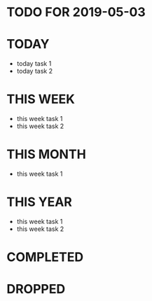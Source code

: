 # TODO FOR 2019-05-03

# TODAY
- today task 1
- today task 2

# THIS WEEK
- this week task 1
- this week task 2

# THIS MONTH
- this week task 1

# THIS YEAR
- this week task 1
- this week task 2

# COMPLETED

# DROPPED

